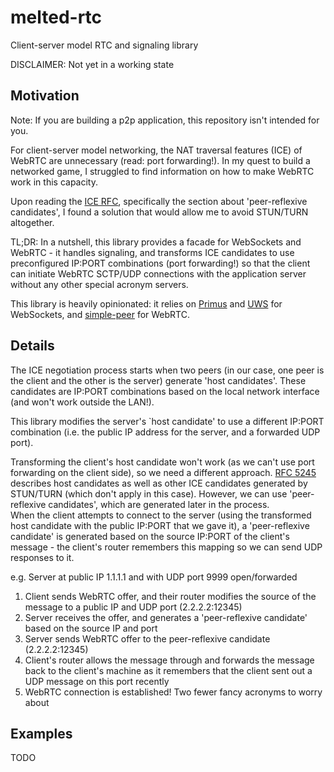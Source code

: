 # melted-rtc
Client-server model RTC and signaling library

DISCLAIMER: Not yet in a working state

## Motivation

Note: If you are building a p2p application, this repository isn't intended for you.

For client-server model networking, the NAT traversal features (ICE) of WebRTC are unnecessary (read: port forwarding!).  In my quest to build a networked game, I struggled to find information on how to make WebRTC work in this capacity.

Upon reading the [ICE RFC](https://tools.ietf.org/html/rfc5245), specifically the section about 'peer-reflexive candidates', I found a solution that would allow me to avoid STUN/TURN altogether.

TL;DR:
In a nutshell, this library provides a facade for WebSockets and WebRTC - it handles signaling, and transforms ICE candidates to use preconfigured IP:PORT combinations (port forwarding!) so that the client can initiate WebRTC SCTP/UDP connections with the application server without any other special acronym servers.

This library is heavily opinionated: it relies on [Primus](https://github.com/primus/primus) and [UWS](https://github.com/uNetworking/uWebSockets) for WebSockets, and [simple-peer](https://github.com/feross/simple-peer) for WebRTC.


## Details

The ICE negotiation process starts when two peers (in our case, one peer is the client and the other is the server) generate 'host candidates'.  These candidates are IP:PORT combinations based on the local network interface (and won't work outside the LAN!).

This library modifies the server's `host candidate' to use a different IP:PORT combination (i.e. the public IP address for the server, and a forwarded UDP port).

Transforming the client's host candidate won't work (as we can't use port forwarding on the client side), so we need a different approach. [RFC 5245](https://tools.ietf.org/html/rfc5245) describes host candidates as well as other ICE candidates generated by STUN/TURN (which don't apply in this case).  However, we can use 'peer-reflexive candidates', which are generated later in the process.  
When the client attempts to connect to the server (using the transformed host candidate with the public IP:PORT that we gave it), a 'peer-reflexive candidate' is generated based on the source IP:PORT of the client's message - the client's router remembers this mapping so we can send UDP responses to it.

e.g.
Server at public IP 1.1.1.1 and with UDP port 9999 open/forwarded
1. Client sends WebRTC offer, and their router modifies the source of the message to a public IP and UDP port (2.2.2.2:12345)
2. Server receives the offer, and generates a 'peer-reflexive candidate' based on the source IP and port
3. Server sends WebRTC offer to the peer-reflexive candidate (2.2.2.2:12345)
4. Client's router allows the message through and forwards the message back to the client's machine as it remembers that the client sent out a UDP message on this port recently
5. WebRTC connection is established! Two fewer fancy acronyms to worry about


## Examples

TODO
